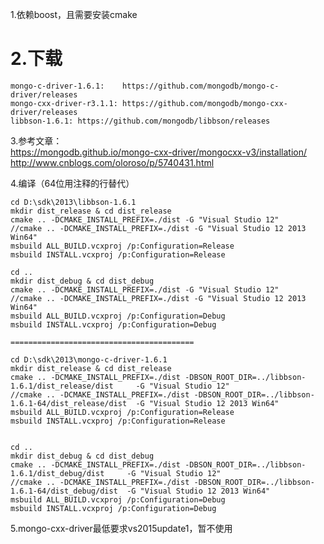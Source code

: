 
1.依赖boost，且需要安装cmake

2.下载
==========
	mongo-c-driver-1.6.1:    https://github.com/mongodb/mongo-c-driver/releases
	mongo-cxx-driver-r3.1.1: https://github.com/mongodb/mongo-cxx-driver/releases
	libbson-1.6.1: https://github.com/mongodb/libbson/releases


3.参考文章：<br>
https://mongodb.github.io/mongo-cxx-driver/mongocxx-v3/installation/<br>
http://www.cnblogs.com/oloroso/p/5740431.html



4.编译（64位用注释的行替代）<br>

	cd D:\sdk\2013\libbson-1.6.1
	mkdir dist_release & cd dist_release
	cmake .. -DCMAKE_INSTALL_PREFIX=./dist -G "Visual Studio 12"
	//cmake .. -DCMAKE_INSTALL_PREFIX=./dist -G "Visual Studio 12 2013 Win64"
	msbuild ALL_BUILD.vcxproj /p:Configuration=Release
	msbuild INSTALL.vcxproj /p:Configuration=Release

	cd ..
	mkdir dist_debug & cd dist_debug
	cmake .. -DCMAKE_INSTALL_PREFIX=./dist -G "Visual Studio 12"
	//cmake .. -DCMAKE_INSTALL_PREFIX=./dist -G "Visual Studio 12 2013 Win64"
	msbuild ALL_BUILD.vcxproj /p:Configuration=Debug
	msbuild INSTALL.vcxproj /p:Configuration=Debug

	=========================================

	cd D:\sdk\2013\mongo-c-driver-1.6.1
	mkdir dist_release & cd dist_release
	cmake .. -DCMAKE_INSTALL_PREFIX=./dist -DBSON_ROOT_DIR=../libbson-1.6.1/dist_release/dist     -G "Visual Studio 12"
	//cmake .. -DCMAKE_INSTALL_PREFIX=./dist -DBSON_ROOT_DIR=../libbson-1.6.1-64/dist_release/dist  -G "Visual Studio 12 2013 Win64"
	msbuild ALL_BUILD.vcxproj /p:Configuration=Release
	msbuild INSTALL.vcxproj /p:Configuration=Release


	cd ..
	mkdir dist_debug & cd dist_debug
	cmake .. -DCMAKE_INSTALL_PREFIX=./dist -DBSON_ROOT_DIR=../libbson-1.6.1/dist_debug/dist     -G "Visual Studio 12"
	//cmake .. -DCMAKE_INSTALL_PREFIX=./dist -DBSON_ROOT_DIR=../libbson-1.6.1-64/dist_debug/dist  -G "Visual Studio 12 2013 Win64"
	msbuild ALL_BUILD.vcxproj /p:Configuration=Debug
	msbuild INSTALL.vcxproj /p:Configuration=Debug

5.mongo-cxx-driver最低要求vs2015update1，暂不使用
